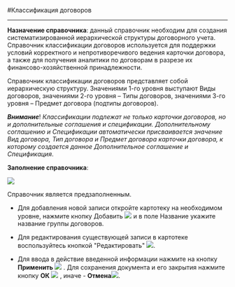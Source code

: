 ﻿#Классификация договоров

----------
**Назначение справочника**: данный справочник необходим для создания систематизированной иерархической структуры договорного учета. Справочник классификации договоров  используется для поддержки условий корректного и непротиворечивого ведения карточки договора, а также для получения аналитики по договорам в разрезе их финансово-хозяйственной принадлежности.

Справочник классификации договоров представляет собой иерархическую структуру. Значениями 1-го уровня выступают Виды договоров, значениями 2-го уровня – Типы договоров, значениями 3-го уровня – Предмет договора (подтипы договоров).

***Внимание***! *Классификации подлежат не только карточки договоров, но и дополнительные соглашения и спецификации. Дополнительному соглашению и Спецификации автоматически присваивается значение Вид договора, Тип договора и Предмет договора карточки договора, к которому создается данное Дополнительное соглашение и Спецификация*.

**Заполнение справочника**:

![](topic:.НСИ.AddFiles.Screenshot_1848.jpg)

Справочник является предзаполненным.

 - Для добавления новой записи откройте картотеку на необходимом уровне, нажмите кнопку Добавить  ![](topic:.НСИ.AddFiles.Btn_Add.png)  и в поле Название укажите название группы договоров.

- Для редактирования существующей записи в картотеке воспользуйтесь кнопкой "Редактировать"  ![](topic:.НСИ.AddFiles.Btn_Edit.png).

- Для ввода в действие введенной информации нажмите на кнопку **Применить** ![](topic:.НСИ.AddFiles.Btn_OK.png) .
Для сохранения документа и его закрытия нажмите кнопку **ОК**
 ![](topic:.НСИ.AddFiles.Btn_Post.png) , иначе  -  **Отмена**![](topic:.НСИ.AddFiles.BtnCloseCancel.png).


